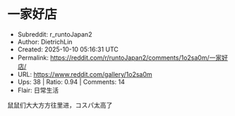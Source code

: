 # 一家好店

- Subreddit: r_runtoJapan2
- Author: DietrichLin
- Created: 2025-10-10 05:16:31 UTC
- Permalink: https://reddit.com/r/runtoJapan2/comments/1o2sa0m/一家好店/
- URL: https://www.reddit.com/gallery/1o2sa0m
- Ups: 38 | Ratio: 0.94 | Comments: 14
- Flair: 日常生活


鼠鼠们大大方方往里进，コスパ太高了

